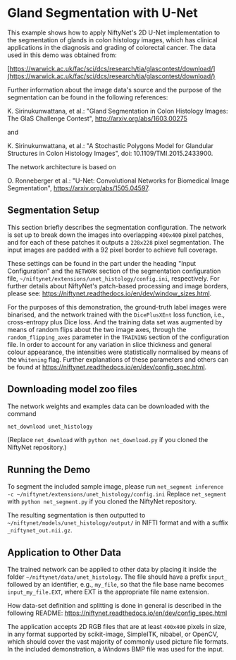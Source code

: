 # Gland Segmentation with U-Net

This example shows how to apply NiftyNet's 2D U-Net implementation to the
segmentation of glands in colon histology images, which has clinical
applications in the diagnosis and grading of colorectal cancer.  The data used
in this demo was obtained from:

[https://warwick.ac.uk/fac/sci/dcs/research/tia/glascontest/download/](https://warwick.ac.uk/fac/sci/dcs/research/tia/glascontest/download/)

Further information about the image data's source and the purpose of the
segmentation can be found in the following references:


K. Sirinukunwattana, et al.: "Gland Segmentation in Colon Histology Images: The GlaS Challenge Contest", http://arxiv.org/abs/1603.00275

and

K. Sirinukunwattana, et al.: "A Stochastic Polygons Model for Glandular Structures in Colon Histology Images", doi: 10.1109/TMI.2015.2433900.

The network architecture is based on

O. Ronneberger et al.: "U-Net: Convolutional Networks for Biomedical Image Segmentation", https://arxiv.org/abs/1505.04597.

## Segmentation Setup

This section briefly describes the segmentation configuration.
The network is set up to break down the images into overlapping `400x400` pixel
patches, and for each of these patches it outputs a `228x228` pixel segmentation.
The input images are padded with a 92 pixel border to achieve full coverage.

These settings can be found in the part under the heading "Input Configuration"
and the `NETWORK` section of the segmentation configuration file,
`~/niftynet/extensions/unet_histology/config.ini`, respectively. For further
details about NiftyNet's patch-based processing and image borders, please see:
https://niftynet.readthedocs.io/en/dev/window_sizes.html.

For the purposes of this demonstration, the ground-truth label images were
binarised, and the network trained with the `DicePlusXEnt` loss function, i.e.,
cross-entropy plus Dice loss. And the training data set was augmented by means
of random flips about the two image axes, through the `random_flipping_axes`
parameter in the `TRAINING` section of the configuration file.  In order to
account for any variation in slice thickness and general colour appearance, the
intensities were statistically normalised by means of the `Whitening` flag.
Further explanations of these parameters and others can be found at
https://niftynet.readthedocs.io/en/dev/config_spec.html.

## Downloading model zoo files

The network weights and examples data can be downloaded with the command
```bash
net_download unet_histology
```

(Replace `net_download` with `python net_download.py` if you cloned the NiftyNet repository.)

## Running the Demo

To segment the included sample image, please run
```net_segment inference -c ~/niftynet/extensions/unet_histology/config.ini```
Replace `net_segment` with `python net_segment.py` if you cloned the NiftyNet repository.

The resulting segmentation is then outputted to `~/niftynet/models/unet_histology/output/` in NIFTI format and with a suffix `_niftynet_out.nii.gz`.

## Application to Other Data

The trained network can be applied to other data by placing it inside the folder `~/niftynet/data/unet_histology`. The file should have a prefix `input_` followed by an identifier, e.g., `my_file`, so that the file base name becomes `input_my_file.EXT`, where EXT is the appropriate file name extension.

How data-set definition and splitting is done in general is described in the following README: https://niftynet.readthedocs.io/en/dev/config_spec.html

The application accepts 2D RGB files that are at least `400x400` pixels in size, in any format supported by scikit-image, SimpleITK, nibabel, or OpenCV, which should cover the vast majority of commonly used picture file formats. In the included demonstration, a Windows BMP file was used for the input.

